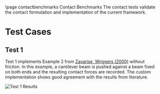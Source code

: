 \page contactbenchmarks Contact Benchmarks
The contact tests validate the contact formulation and implementation of the current framework.

# Test Cases
## Test 1
Test 1 implements Example 2 from [Zavarise, Wriggers (2000)](https://doi.org/10.1002/1097-0207(20001120)49:8%3C977::AID-NME986%3E3.0.CO;2-C) without friction. In this example, a cantilever beam is pushed against a beam fixed on both ends and the resulting contact forces are recorded. The custom implementation shows good agreement with the results from literature.

![Test 1 Results](contact1_result.png)

